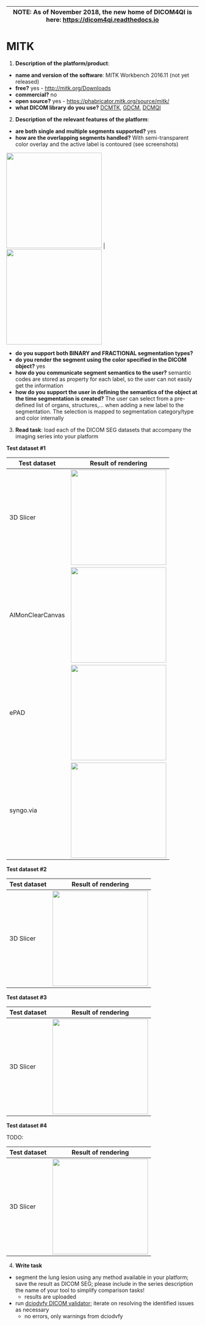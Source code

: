 | NOTE: As of November 2018, the new home of DICOM4QI is here: https://dicom4qi.readthedocs.io|
| --- |


# MITK

1. **Description of the platform/product**:
 * **name and version of the software**: MITK Workbench 2016.11 (not yet released)
 * **free?** yes - http://mitk.org/Downloads
 * **commercial?** no
 * **open source?** yes - https://phabricator.mitk.org/source/mitk/
 * **what DICOM library do you use?** [DCMTK](http://dcmtk.org), [GDCM](http://gdcm.sourceforge.net/), [DCMQI](http://github.com/qiicr/dcmqi)

2. **Description of the relevant features of the platform**: 
 * **are both single and multiple segments supported?** yes 
 * **how are the overlapping segments handled?** With semi-transparent color overlay and the active label is contoured (see screenshots)

<img src="./mitk/mitk-seg-overlap.png" width=250> | <img src="./mitk/mitk-seg-overlap-2.png" width=250>

 * **do you support both BINARY and FRACTIONAL segmentation types?** 
 * **do you render the segment using the color specified in the DICOM object?** yes
 * **how do you communicate segment semantics to the user?** semantic codes are stored as property for each label, so the user can not easily get the information
 * **how do you support the user in defining the semantics of the object at the time segmentation is created?** The user can select from a pre-defined list of organs, structures,... when adding a new label to the segmentation. The selection is mapped to segmentation category/type and color internally

3. **Read task**: load each of the DICOM SEG datasets that accompany the imaging series into your platform

**Test dataset #1**

| Test dataset | Result of rendering |
| -- | -- |
| 3D Slicer | <img src="./mitk/slicer-read-lidc.png" width=250> |
| AIMonClearCanvas| <img src="./mitk/clearcanvas-read-lidc.png" width=250> |
| ePAD | <img src="./mitk/epad-read-lidc.png" width=250> |
| syngo.via | <img src="./mitk/syngo-read-lidc.png" width=250> |

**Test dataset #2**

| Test dataset | Result of rendering |
| -- | -- |
| 3D Slicer | <img src="./mitk/slicer-read-hnc24.png" width=250> |

**Test dataset #3**

| Test dataset | Result of rendering |
| -- | -- |
| 3D Slicer | <img src="./mitk/slicer-read-hnc139.png" width=250> |

**Test dataset #4**

TODO:

| Test dataset | Result of rendering |
| -- | -- |
| 3D Slicer | <img src="./mitk/slicer-read-prostate.png" width=250> |


4. **Write task**
 * segment the lung lesion using any method available in your platform; save the result as DICOM SEG; please include in the series description the name of your tool to simplify comparison tasks!
   * results are uploaded
 * run [dciodvfy DICOM validator](http://www.dclunie.com/dicom3tools/dciodvfy.html); iterate on resolving the identified issues as necessary
   * no errors, only warnings from dciodvfy

